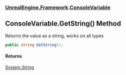 ### [UnrealEngine.Framework](UnrealEngine_Framework.md 'UnrealEngine.Framework').[ConsoleVariable](ConsoleVariable.md 'UnrealEngine.Framework.ConsoleVariable')
## ConsoleVariable.GetString() Method
Returns the value as a string, works on all types  
```csharp
public string GetString();
```
#### Returns
[System.String](https://docs.microsoft.com/en-us/dotnet/api/System.String 'System.String')  
